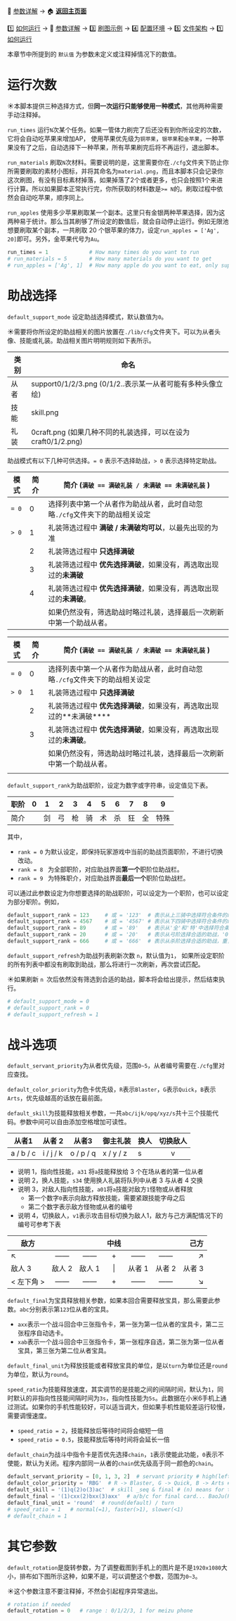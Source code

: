 📙 [参数详解](https://github.com/airbirdx/fgo-auto-run/blob/master/wiki/parameter.md) → :house: **[返回主页面](https://github.com/airbirdx/fgo-auto-run)**

:one: [如何运行](https://github.com/airbirdx/fgo-auto-run/blob/master/wiki/howtorun.md) → 📙 [参数详解](https://github.com/airbirdx/fgo-auto-run/blob/master/wiki/parameter.md) → :three: [刷图示例](https://github.com/airbirdx/fgo-auto-run/blob/master/wiki/example.md) → :four: [配置环境](https://github.com/airbirdx/fgo-auto-run/blob/master/wiki/environment.md) → :five: [文件架构](https://github.com/airbirdx/fgo-auto-run/blob/master/wiki/architecture.md) → 1️⃣ [如何运行](https://github.com/airbirdx/fgo-auto-run/blob/master/wiki/howtorun.md) 

本章节中所提到的 `默认值` 为参数未定义或注释掉情况下的数值。

# 运行次数

:sunny:本脚本提供三种选择方式，但**同一次运行只能够使用一种模式**，其他两种需要手动注释掉。

`run_times` 运行`N`次某个任务。如果一管体力刷完了后还没有到你所设定的次数，它将会自动吃苹果来增加AP， 使用苹果优先级为`铜苹果`，`银苹果`和`金苹果`，一种苹果没有了之后，自动选择下一种苹果，所有苹果刷完后将不再运行，退出脚本。

`run_materials` 刷取`N`次材料。需要说明的是，这里需要你在`./cfg`文件夹下防止你所需要刷取的素材小图标，并将其命名为`material.png`，而且本脚本只会记录你这次刷图，有没有目标素材掉落，如果掉落了2个或者更多，也只会按照1个来进行计算。所以如果脚本正常执行完，你所获取的材料数是`>= N`的。刷取过程中依然会自动吃苹果，顺序同上。

`run_apples` 使用多少苹果刷取某一个副本。这里只有金银两种苹果选择，因为这两种易于统计。那么当其刷够了所设定的数值后，就会自动停止运行。例如无限池想要刷取某个副本，一共刷取 20 个银苹果的体力，设定`run_apples = ['Ag', 20]`即可。另外，金苹果代号为`Au`。

```python
run_times = 1             # How many times do you want to run
# run_materials = 5       # How many materials do you want to get
# run_apples = ['Ag', 1]  # How many apple do you want to eat, only support 'Au' and 'Ag' apple
```


# 助战选择

`default_support_mode` 设定助战选择模式，默认数值为`0`。

:sunny:需要将你所设定的助战相关的图片放置在`./lib/cfg`文件夹下。​可以为从者头像、技能或礼装。助战相关图片明明规则如下表所示。

| 类别 | 命名                                                         |
| ---- | ------------------------------------------------------------ |
| 从者 | support0/1/2/3.png (0/1/2..表示某一从者可能有多种头像立绘)   |
| 技能 | skill.png                                                    |
| 礼装 | 0craft.png (如果几种不同的礼装选择，可以在设为craft0/1/2.png) |

助战模式有以下几种可供选择。`= 0` 表示不选择助战，`> 0` 表示选择特定助战。

| 模式  | 简介 | 简介 (`满破 == 满破礼装 / 未满破 == 未满破礼装` ) |
| ----- | ---- | ------------------------------------------------------------ |
| `= 0` | 0    | 选择列表中第一个从者作为助战从者，此时自动忽略`./cfg`文件夹下的助战相关设定 |
| `> 0` | 1    | 礼装筛选过程中 **满破 / 未满破均可以**，以最先出现的为准 |
|       | 2   | 礼装筛选过程中 **只选择满破** |
|       | 3 |礼装筛选过程中 **优先选择满破**，如果没有，再选取出现过的**未满破**|
| | 4 |礼装筛选过程中 **优先选择满破**，如果没有，再选取出现过的**未满破**。|
| |  |如果仍然没有，筛选助战时略过礼装，选择最后一次刷新中第一个助战从者。|




| 模式  | 简介 | 简介 (`满破 == 满破礼装 / 未满破 == 未满破礼装` ) |
| ----- | ---- | ------------------------------------------------------------ |
| `= 0` | 0    | 选择列表中第一个从者作为助战从者，此时自动忽略`./cfg`文件夹下的助战相关设定 |
| `> 0` | 1    | 礼装筛选过程中 **只选择满破** |
|       | 2   | 礼装筛选过程中 **优先选择满破**，如果没有，再选取出现过的**未满破**** |
|       | 3 |礼装筛选过程中 **优先选择满破**，如果没有，再选取出现过的**未满破**。|
| |  |如果仍然没有，筛选助战时略过礼装，选择最后一次刷新中第一个助战从者。|
| |  ||





`default_support_rank`为助战职阶，设定为数字或字符串，设定值见下表。

| 职阶 | 0    | 1    | 2    | 3    | 4    | 5    | 6    | 7    | 8    | 9    |
| ---- | ---- | ---- | ---- | ---- | ---- | ---- | ---- | ---- | ---- | ---- |
| 简介 |  | 剑   | 弓   | 枪   | 骑   | 术   | 杀   | 狂   | 全   | 特殊 |

其中，

* `rank = 0` 为默认设定，即保持玩家游戏中当前的助战页面职阶，不进行切换改动。
* `rank = 8 ` 为全部职阶，对应助战界面**第一个**职阶位助战栏。
* `rank = 9 ` 为特殊职介，对应助战界面**最后一个**职阶位助战栏。

可以通过此参数设定为你想要选择的助战职阶，可以设定为一个职阶，也可以设定为部分职阶。例如，

```python
default_support_rank = 123     # 或 = '123'  # 表示从上三骑中选择符合条件的助战
default_support_rank = 4567    # 或 = '4567' # 表示从下四骑中选择符合条件的助战
default_support_rank = 89      # 或 = '89'   # 表示从'全'和'特'中选择符合条件的助战
default_support_rank = 20      # 或 = '20'   # 表示从弓阶选择合适的助战，'0'将会被忽略
default_support_rank = 666     # 或 = '666'  # 表示从杀阶选择合适的助战，重复设定无效
```

`default_support_refresh`为助战列表刷新次数 `n`，默认值为`1`， 如果所设定职阶的所有列表中都没有刷取到助战，那么将进行一次刷新，再次尝试匹配。

:sunny:如果刷新 `n `次后依然没有筛选到合适的助战，脚本将会给出提示，然后结束执行。


```python
# default_support_mode = 0
# default_support_rank = 0
# default_support_refresh = 1 
```

# 战斗选项

`default_servant_priority`为从者优先级，范围`0~5`，从者编号需要在`./cfg`里对应查找。

`default_color_priority`为色卡优先级，`R`表示`Blaster`，`G`表示`Quick`，`B`表示`Arts`，优先级越高的话放在最前面。

`default_skill`为技能释放相关参数，一共`abc/ijk/opq/xyz/s`共十三个技能代码。参数中间可以自由添加空格增加可读性。

| 从者1     | 从者 2    | 从者3     | 御主礼装  | 换人 | 切换敌人 |
| --------- | --------- | --------- | --------- | ---- | :------: |
| a / b / c | i / j / k | o / p / q | x / y / z | s    |    v     |

* 说明 1，指向性技能，`a31` 将`a`技能释放给 3 个在场从者的第一位从者
* 说明 2，换人技能，`s34` 使用换人礼装将队列中从者 3 与从者 4 交换
* 说明 3，对敌人指向性技能，`a01`将`a`技能对敌方`1`怪物或从者释放
  * 第一个数字`0`表示向敌方释放技能，需要紧跟技能字母之后
  * 第二个数字表示敌方怪物或从者的编号
* 说明 4，切换敌人，`v1`表示攻击目标切换为敌人1，敌方与己方满配情况下的编号可参考下表

| 敌方       |        |        | 中线 |        |        |   己方 |
| ---------- | :----: | :----: | :--: | :----: | :----: | -----: |
| ↖          |   ——   |   ——   |  +   |   ——   |   ——   |      ↗ |
| 敌人 3     | 敌人 2 | 敌人 1 |  \|  | 从者 1 | 从者 2 | 从者 3 |
| < 左下角 > |   ——   |   ——   |  +   |   ——   |   ——   |      ↘ |

`default_final`为宝具释放相关参数，如果本回合需要释放宝具，那么需要此参数。`abc`分别表示第`123`位从者的宝具。

* `axx`表示一个战斗回合中三张指令卡，第一张为第一位从者的宝具卡，第二三张程序自动选卡。
* `xab`表示一个战斗回合中三张指令卡，第一张程序自选，第二张为第一位从者宝具，第三张为第二位从者宝具。

`default_final_unit`为释放技能或者释放宝具的单位，是以`turn`为单位还是`round`为单位，默认为`round`。

`speed_ratio`为技能释放速度，其实调节的是技能之间的间隔时间，默认为`1`，同时默认的非指向性技能间隔时间为`3s`，指向性技能为`5s`。此数据在小米6手机上通过测试。如果你的手机性能较好，可以适当调大，但如果手机性能较差运行较慢，需要调慢速度。

* `speed_ratio = 2`，技能释放后等待时间将会缩短一倍
* `speed_ratio = 0.5`，技能释放后等待时间将会延长一倍

`default_chain`为战斗中指令卡是否优先选择`chain`，`1`表示使能此功能，`0`表示不使能，默认为关闭。程序内部同一从者的`chain`优先级高于同一颜色的`chain`。

```python
default_servant_priority = [0, 1, 3, 2]  # servant priority # high(left) -> low(right)
default_color_priority = 'RBG'  # R -> Blaster, G -> Quick, B -> Arts # high(left) -> low(right)
default_skill = '(1)q(2)o(3)ac'  # skill _seq & final # (n) means for turn n # abc / ijk / opq / xyz / s
default_final = '(1)cxx(2)bxx(3)axx'  # a/b/c for final card... BaoJu(Pinyin)
default_final_unit = 'round'  # round(default) / turn
# speed_ratio = 1   # normal(=1), faster(>1), slower(<1)
# default_chain = 1
```

# 其它参数

`default_rotation`是旋转参数，为了调整截图到手机上的图片是不是`1920x1080`大小，排布如下图所示这种，如果不是，可以调整这个参数，范围为`0~3`。

:sunny:这个参数注意不要注释掉，不然会引起程序异常退出。

```python
# rotation if needed
default_rotation = 0   # range : 0/1/2/3, 1 for meizu phone
```

